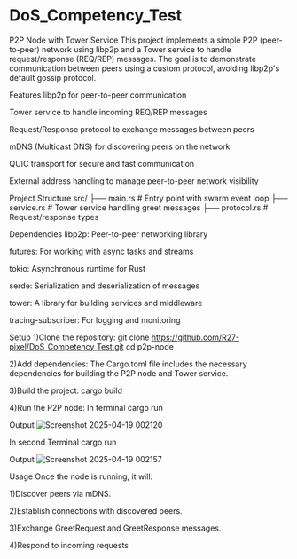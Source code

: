 # DoS_Competency_Test

P2P Node with Tower Service
This project implements a simple P2P (peer-to-peer) network using libp2p and a Tower service to handle request/response (REQ/REP) messages. The goal is to demonstrate communication between peers using a custom protocol, avoiding libp2p's default gossip protocol.

Features
libp2p for peer-to-peer communication

Tower service to handle incoming REQ/REP messages

Request/Response protocol to exchange messages between peers

mDNS (Multicast DNS) for discovering peers on the network

QUIC transport for secure and fast communication

External address handling to manage peer-to-peer network visibility

Project Structure
src/
├── main.rs         # Entry point with swarm event loop
├── service.rs      # Tower service handling greet messages
├── protocol.rs     # Request/response types

Dependencies
libp2p: Peer-to-peer networking library

futures: For working with async tasks and streams

tokio: Asynchronous runtime for Rust

serde: Serialization and deserialization of messages

tower: A library for building services and middleware

tracing-subscriber: For logging and monitoring


Setup
1)Clone the repository:
git clone  https://github.com/R27-pixel/DoS_Competency_Test.git
cd p2p-node


2)Add dependencies: The Cargo.toml file includes the necessary dependencies for building the P2P node and Tower service.

3)Build the project:
cargo build

4)Run the P2P node:
In terminal
cargo run

Output
![Screenshot 2025-04-19 002120](https://github.com/user-attachments/assets/0950f7f4-8cf0-4a09-a15b-4abc251ad871)

In second Terminal
cargo run

Output
![Screenshot 2025-04-19 002157](https://github.com/user-attachments/assets/9e2193d5-4721-4b53-90aa-db99b536d2f6)

Usage
Once the node is running, it will:

1)Discover peers via mDNS.

2)Establish connections with discovered peers.

3)Exchange GreetRequest and GreetResponse messages.

4)Respond to incoming requests

